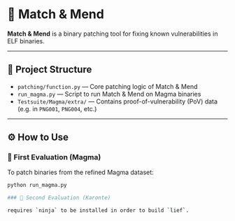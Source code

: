# 🧩 Match & Mend

**Match & Mend** is a binary patching tool for fixing known vulnerabilities in ELF binaries.

---

## 📂 Project Structure

- `patching/function.py` — Core patching logic of Match & Mend  
- `run_magma.py` — Script to run Match & Mend on Magma binaries  
- `Testsuite/Magma/extra/` — Contains proof-of-vulnerability (PoV) data (e.g. in `PNG001`, `PNG004`, etc.)

---

## ⚙️ How to Use

### 🧪 First Evaluation (Magma)

To patch binaries from the refined Magma dataset:

```bash
python run_magma.py

### 🧪 Second Evaluation (Karonte)

requires `ninja` to be installed in order to build `lief`.
